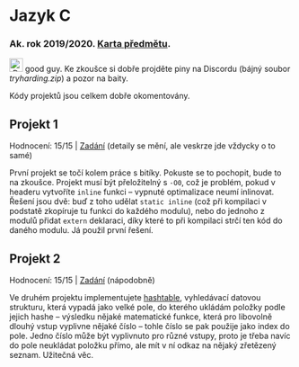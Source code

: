 # Jazyk C
### Ak. rok 2019/2020. [Karta předmětu](https://www.fit.vut.cz/study/course/13315/.cs).

<img alt=":PePePepe:" width="24px" src="https://cdn.discordapp.com/emojis/490992251938406402.png?v=1" /> good guy. Ke zkoušce si dobře projděte piny na Discordu (bájný soubor _tryharding.zip_) a pozor na baity.

Kódy projektů jsou celkem dobře okomentovány.

## Projekt 1
Hodnocení: 15/15 | [Zadání](http://www.fit.vutbr.cz/study/courses/IJC/public/DU1.html.cs) (detaily se mění, ale veskrze jde vždycky o to samé)

První projekt se točí kolem práce s bitíky. Pokuste se to pochopit, bude to na zkoušce. Projekt musí být přeložitelný s `-O0`, což je problém, pokud v headeru vytvoříte `inline` funkci – vypnuté optimalizace neumí inlinovat. Řešení jsou dvě: buď z toho udělat `static inline` (což při kompilaci v podstatě zkopíruje tu funkci do každého modulu), nebo do jednoho z modulů přidat `extern` deklaraci, díky které to při kompilaci strčí ten kód do daného modulu. Já použil první řešení.

## Projekt 2
Hodnocení: 15/15 | [Zadání](http://www.fit.vutbr.cz/study/courses/IJC/public/DU2.html.cs) (nápodobně)

Ve druhém projektu implementujete [hashtable](https://cs.wikipedia.org/wiki/Ha%C5%A1ovac%C3%AD_tabulka), vyhledávací datovou strukturu, která vypadá jako velké pole, do kterého ukládám položky podle jejich hashe – výsledku nějaké matematické funkce, která pro libovolně dlouhý vstup vyplivne nějaké číslo – tohle číslo se pak použije jako index do pole. Jedno číslo může být vyplivnuto pro různé vstupy, proto je třeba navíc do pole neukládat položku přímo, ale mít v ní odkaz na nějaký zřetězený seznam. Užitečná věc.
